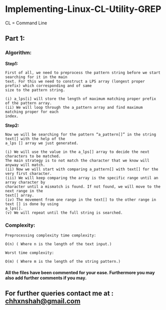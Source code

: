 # Implementing-Linux-CL-Utility-GREP
CL = Command Line

## Part 1:

### Algorithm:

**Step1:**

```
First of all, we need to preprocess the pattern string before we start searching for it in the main
text. For this we need to construct a LPS array (longest proper prefix) which corresponding and of same
size to the pattern string.

(i) a_lps[i] will store the length of maximum matching proper prefix of the pattern array.
(ii) We will loop through the a_pattern array and find maximum matching proper for each
index.
```
**Step2:**

```
Now we will be searching for the pattern “a_pattern[]” in the string text[] with the help of the
a_lps [] array we just generated.

(i) We will use the value in the a_lps[] array to decide the next characters to be matched.
The main strategy is to not match the character that we know will anyway will match.
(ii) Now we will start with comparing a_pattern[] with text[] for the very first character.
(iii) We will keep comparing the array is the specific range until an array character by
character until a mismatch is found. If not found, we will move to the next range in the
text[] array.
(iv) The movement from one range in the text[] to the other range in text [] is done by using
a_lps[].
(v) We will repeat until the full string is searched.
```
### Complexity:

```
Preprocessing complexity time complexity:

O(n) ( Where n is the length of the text input.)

Worst time complexity:

O(m) ( Where m is the length of the string pattern.)
```


#### All the files have been commented for your ease. Furthermore you may also add further comments if you may.

## For further queries contact me at : chhxnshah@gmail.com

